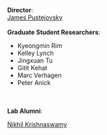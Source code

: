 <b>Director</b>: <br>[James Pustejovsky](http://cs.brandeis.edu/~jamesp)
<br>
<br>
<b>Graduate Student Researchers</b>: 
* Kyeongmin Rim
* Kelley Lynch
* Jingxuan Tu
* Gitit Kehat
* Marc Verhagen
* Peter Anick
<br>
<br>
<b>Lab Alumni</b>:
<br>

<a href="https://www.nikhilkrishnaswamy.com" target="_blank">Nikhil Krishnaswamy</a>
